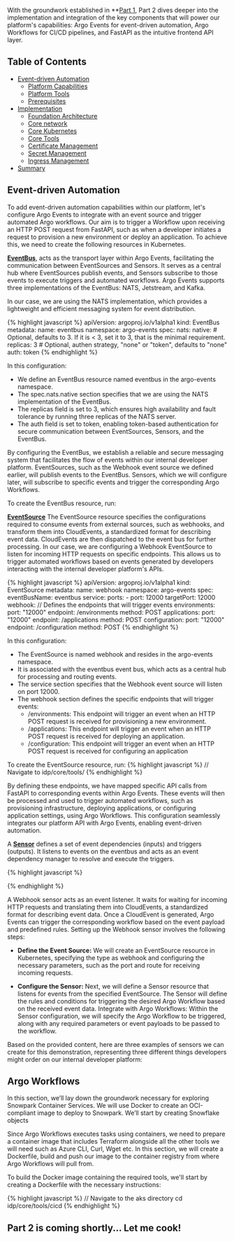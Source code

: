 With the groundwork established in **[Part 1](https://musana.engineering/platform-engineering-on-k8s-part1/), Part 2 dives deeper into the implementation and integration of the key components that will power our platform's capabilities: Argo Events for event-driven automation, Argo Workflows for CI/CD pipelines, and FastAPI as the intuitive frontend API layer. 

## Table of Contents
- [Event-driven Automation ](#event-driven-automation)
  - [Platform Capabilities](#platform-capabilities)
  - [Platform Tools ](#platform-tools)
  - [Prerequisites ](#prerequisites)
- [Implementation ](#implementation)
  - [Foundation Architecture ](#foundation-architecture)
  - [Core network ](#core-network)
  - [Core Kubernetes ](#core-kubernetes)
  - [Core Tools ](#core-tools)
  - [Certificate Management ](#certificate-management)
  - [Secret Management ](#secret-management)
  - [Ingress Management ](#ingress-management)
- [Summary ](#summary)

## Event-driven Automation
To add event-driven automation capabilities within our platform, let's configure Argo Events to integrate with an event source and trigger automated Argo workflows. Our aim is to trigger a Workflow upon receiving an HTTP POST request from FastAPI, such as when a developer initiates a request to provision a new environment or deploy an application. To achieve this, we need to create the following resources in Kubernetes.

**[EventBus](https://argoproj.github.io/argo-events/concepts/eventbus/)**, acts as the transport layer within Argo Events, facilitating the communication between EventSources and Sensors. It serves as a central hub where EventSources publish events, and Sensors subscribe to those events to execute triggers and automated workflows. Argo Events supports three implementations of the EventBus: NATS, Jetstream, and Kafka.
 
In our case, we are using the NATS implementation, which provides a lightweight and efficient messaging system for event distribution.

{% highlight javascript %}
apiVersion: argoproj.io/v1alpha1
kind: EventBus
metadata:
  name: eventbus
  namespace: argo-events
spec:
  nats:
    native:
      # Optional, defaults to 3. If it is < 3, set it to 3, that is the minimal requirement.
      replicas: 3
      # Optional, authen strategy, "none" or "token", defaults to "none"
      auth: token
{% endhighlight %}

In this configuration:
- We define an EventBus resource named eventbus in the argo-events namespace.
- The spec.nats.native section specifies that we are using the NATS implementation of the EventBus.
- The replicas field is set to 3, which ensures high availability and fault tolerance by running three replicas of the NATS server.
- The auth field is set to token, enabling token-based authentication for secure communication between EventSources, Sensors, and the EventBus.

By configuring the EventBus, we establish a reliable and secure messaging system that facilitates the flow of events within our internal developer platform. EventSources, such as the Webhook event source we defined earlier, will publish events to the EventBus. Sensors, which we will configure later, will subscribe to specific events and trigger the corresponding Argo Workflows.

To create the EventBus resource, run:


**[EventSource](https://argoproj.github.io/argo-events/concepts/event_source/)** The EventSource resource specifies the configurations required to consume events from external sources, such as webhooks, and transform them into CloudEvents, a standardized format for describing event data. CloudEvents are then dispatched to the event bus for further processing. In our case, we are configuring a Webhook EventSource to listen for incoming HTTP requests on specific endpoints. This allows us to trigger automated workflows based on events generated by developers interacting with the internal developer platform's APIs.

{% highlight javascript %}
apiVersion: argoproj.io/v1alpha1
kind: EventSource
metadata:
  name: webhook
  namespace: argo-events
spec:
  eventBusName: eventbus
  service:
    ports:
      - port: 12000
        targetPort: 12000
  webhook:
    // Defines the endpoints that will trigger events
    environments:
      port: "12000"
      endpoint: /environments
      method: POST
    applications:
      port: "12000"
      endpoint: /applications
      method: POST
    configuration:
      port: "12000"
      endpoint: /configuration
      method: POST
{% endhighlight %}

In this configuration:

- The EventSource is named webhook and resides in the argo-events namespace.
- It is associated with the eventbus event bus, which acts as a central hub for processing and routing events.
- The service section specifies that the Webhook event source will listen on port 12000.
- The webhook section defines the specific endpoints that will trigger events:
  - /environments: This endpoint will trigger an event when an HTTP POST request is received for provisioning a new environment.
  - /applications: This endpoint will trigger an event when an HTTP POST request is received for deploying an application.
  - /configuration: This endpoint will trigger an event when an HTTP POST request is received for configuring an application

To create the EventSource resource, run:
{% highlight javascript %}
// Navigate to idp/core/tools/
{% endhighlight %}

By defining these endpoints, we have mapped specific API calls from FastAPI to corresponding events within Argo Events. These events will then be processed and used to trigger automated workflows, such as provisioning infrastructure, deploying applications, or configuring application settings, using Argo Workflows. This configuration seamlessly integrates our platform API with Argo Events, enabling event-driven automation.

A **[Sensor](https://argoproj.github.io/argo-events/concepts/sensor/)** defines a set of event dependencies (inputs) and triggers (outputs). It listens to events on the eventbus and acts as an event dependency manager to resolve and execute the triggers.

{% highlight javascript %}

{% endhighlight %}

A Webhook sensor acts as an event listener. It waits for waiting for incoming HTTP requests and translating them into CloudEvents, a standardized format for describing event data. Once a CloudEvent is generated, Argo Events can trigger the corresponding workflow based on the event payload and predefined rules.
Setting up the Webhook sensor involves the following steps:

- **Define the Event Source:** We will create an EventSource resource in Kubernetes, specifying the type as webhook and configuring the necessary parameters, such as the port and route for receiving incoming requests.

- **Configure the Sensor:** Next, we will define a Sensor resource that listens for events from the specified EventSource. The Sensor will define the rules and conditions for triggering the desired Argo Workflow based on the received event data. Integrate with Argo Workflows: Within the Sensor configuration, we will specify the Argo Workflow to be triggered, along with any required parameters or event payloads to be passed to the workflow.

Based on the provided content, here are three examples of sensors we can create for this demonstration, representing three different things developers might order on our internal developer platform:

## Argo Workflows

In this section, we’ll lay down the groundwork necessary for exploring Snowpark Container Services. We will use Docker to create an OCI-compliant image to deploy to Snowpark. We’ll start by creating Snowflake objects

Since Argo Workflows executes tasks using containers, we need to prepare a container image that includes Terraform alongside all the other tools we will need such as Azure CLI, Curl, Wget etc. In this section, we will create a Dockerfile, build and push our image to the container registry from where Argo Workflows will pull from.

To build the Docker image containing the required tools, we'll start by creating a Dockerfile with the necessary instructions:

{% highlight javascript %}
// Navigate to the aks directory
cd idp/core/tools/cicd
{% endhighlight %}


## Part 2 is coming shortly... Let me cook!